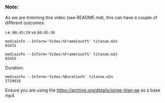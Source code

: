 ### Note:

As we are trimming this video (see README.md), this can have a couple of different outcomes:

i.e. ``00:45:29`` vs ``00:45:30``

    mediainfo --Inform='Video;%FrameCount%' titanae.m2v 
    65431

    mediainfo --Inform='Video;%FrameCount%' titanae.m2v
    65455

Duration:

    mediainfo --Inform='Video;%Duration%' titanae.m2v
    2729018

Ensure you are using the https://archive.org/details/singe-titan-ae as a base mp4
